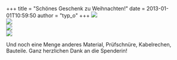 +++
title = "Schönes Geschenk zu Weihnachten!"
date = 2013-01-01T10:59:50
author = "typ_o"
+++
![](https://flipdot.org/blog/uploads/Weihnachtsfrau1.jpeg)  
![](https://flipdot.org/blog/uploads/Weihnachtsfrau2.jpeg)  
![](https://flipdot.org/blog/uploads/Weihnachtsfrau3.jpeg)  
![](https://flipdot.org/blog/uploads/Weihnachtsfrau4.jpeg)  
  
Und noch eine Menge anderes Material, Prüfschnüre, Kabelrechen,
Bauteile. Ganz herzlichen Dank an die Spenderin\!
